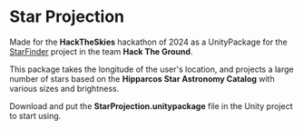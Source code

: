 # Star Projection

Made for the **HackTheSkies** hackathon of 2024 as a UnityPackage for the [StarFinder](https://github.com/Sickkle/StarFinder) project in the team **Hack The Ground**.

This package takes the longitude of the user's location, and projects a large number of stars based on the **Hipparcos Star Astronomy Catalog** with various sizes and brightness.

Download and put the **StarProjection.unitypackage** file in the Unity project to start using.